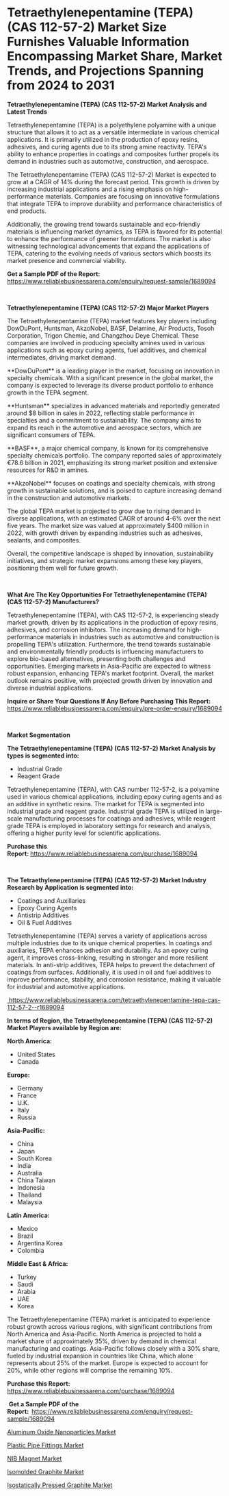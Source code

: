 <p><h1>Tetraethylenepentamine (TEPA) (CAS 112-57-2) Market Size Furnishes Valuable Information Encompassing Market Share, Market Trends, and Projections Spanning from 2024 to 2031</h1></p><p><strong>Tetraethylenepentamine (TEPA) (CAS 112-57-2) Market Analysis and Latest Trends</strong></p>
<p><p>Tetraethylenepentamine (TEPA) is a polyethylene polyamine with a unique structure that allows it to act as a versatile intermediate in various chemical applications. It is primarily utilized in the production of epoxy resins, adhesives, and curing agents due to its strong amine reactivity. TEPA's ability to enhance properties in coatings and composites further propels its demand in industries such as automotive, construction, and aerospace.</p><p>The Tetraethylenepentamine (TEPA) (CAS 112-57-2) Market is expected to grow at a CAGR of 14% during the forecast period. This growth is driven by increasing industrial applications and a rising emphasis on high-performance materials. Companies are focusing on innovative formulations that integrate TEPA to improve durability and performance characteristics of end products.</p><p>Additionally, the growing trend towards sustainable and eco-friendly materials is influencing market dynamics, as TEPA is favored for its potential to enhance the performance of greener formulations. The market is also witnessing technological advancements that expand the applications of TEPA, catering to the evolving needs of various sectors which boosts its market presence and commercial viability.</p></p>
<p><strong>Get a Sample PDF of the Report:&nbsp;</strong> <a href="https://www.reliablebusinessarena.com/enquiry/request-sample/1689094?utm_campaign=1480&utm_medium=2&utm_source=Github&utm_content=ia&utm_term=17102024&utm_id=tetraethylenepentamine-tepa-cas-112-57-2">https://www.reliablebusinessarena.com/enquiry/request-sample/1689094</a></p>
<p>&nbsp;</p>
<p><strong>Tetraethylenepentamine (TEPA) (CAS 112-57-2) Major Market Players</strong></p>
<p><p>The Tetraethylenepentamine (TEPA) market features key players including DowDuPont, Huntsman, AkzoNobel, BASF, Delamine, Air Products, Tosoh Corporation, Trigon Chemie, and Changzhou Deye Chemical. These companies are involved in producing specialty amines used in various applications such as epoxy curing agents, fuel additives, and chemical intermediates, driving market demand.</p><p>**DowDuPont** is a leading player in the market, focusing on innovation in specialty chemicals. With a significant presence in the global market, the company is expected to leverage its diverse product portfolio to enhance growth in the TEPA segment.</p><p>**Huntsman** specializes in advanced materials and reportedly generated around $8 billion in sales in 2022, reflecting stable performance in specialties and a commitment to sustainability. The company aims to expand its reach in the automotive and aerospace sectors, which are significant consumers of TEPA.</p><p>**BASF**, a major chemical company, is known for its comprehensive specialty chemicals portfolio. The company reported sales of approximately €78.6 billion in 2021, emphasizing its strong market position and extensive resources for R&D in amines.</p><p>**AkzoNobel** focuses on coatings and specialty chemicals, with strong growth in sustainable solutions, and is poised to capture increasing demand in the construction and automotive markets.</p><p>The global TEPA market is projected to grow due to rising demand in diverse applications, with an estimated CAGR of around 4-6% over the next five years. The market size was valued at approximately $400 million in 2022, with growth driven by expanding industries such as adhesives, sealants, and composites.</p><p>Overall, the competitive landscape is shaped by innovation, sustainability initiatives, and strategic market expansions among these key players, positioning them well for future growth.</p></p>
<p>&nbsp;</p>
<p><strong>What Are The Key Opportunities For Tetraethylenepentamine (TEPA) (CAS 112-57-2) Manufacturers?</strong></p>
<p><p>Tetraethylenepentamine (TEPA), with CAS 112-57-2, is experiencing steady market growth, driven by its applications in the production of epoxy resins, adhesives, and corrosion inhibitors. The increasing demand for high-performance materials in industries such as automotive and construction is propelling TEPA's utilization. Furthermore, the trend towards sustainable and environmentally friendly products is influencing manufacturers to explore bio-based alternatives, presenting both challenges and opportunities. Emerging markets in Asia-Pacific are expected to witness robust expansion, enhancing TEPA's market footprint. Overall, the market outlook remains positive, with projected growth driven by innovation and diverse industrial applications.</p></p>
<p><strong>Inquire or Share Your Questions If Any Before Purchasing This Report:</strong> <a href="https://www.reliablebusinessarena.com/enquiry/pre-order-enquiry/1689094?utm_campaign=1480&utm_medium=2&utm_source=Github&utm_content=ia&utm_term=17102024&utm_id=tetraethylenepentamine-tepa-cas-112-57-2">https://www.reliablebusinessarena.com/enquiry/pre-order-enquiry/1689094</a></p>
<p>&nbsp;</p>
<p><strong>Market Segmentation</strong></p>
<p><strong>The Tetraethylenepentamine (TEPA) (CAS 112-57-2) Market Analysis by types is segmented into:</strong></p>
<p><ul><li>Industrial Grade</li><li>Reagent Grade</li></ul></p>
<p><p>Tetraethylenepentamine (TEPA), with CAS number 112-57-2, is a polyamine used in various chemical applications, including epoxy curing agents and as an additive in synthetic resins. The market for TEPA is segmented into industrial grade and reagent grade. Industrial grade TEPA is utilized in large-scale manufacturing processes for coatings and adhesives, while reagent grade TEPA is employed in laboratory settings for research and analysis, offering a higher purity level for scientific applications.</p></p>
<p><strong>Purchase this Report:&nbsp;</strong><a href="https://www.reliablebusinessarena.com/purchase/1689094?utm_campaign=1480&utm_medium=2&utm_source=Github&utm_content=ia&utm_term=17102024&utm_id=tetraethylenepentamine-tepa-cas-112-57-2">https://www.reliablebusinessarena.com/purchase/1689094</a></p>
<p>&nbsp;</p>
<p><strong>The Tetraethylenepentamine (TEPA) (CAS 112-57-2) Market Industry Research by Application is segmented into:</strong></p>
<p><ul><li>Coatings and Auxillaries</li><li>Epoxy Curing Agents</li><li>Antistrip Additives</li><li>Oil & Fuel Additives</li></ul></p>
<p><p>Tetraethylenepentamine (TEPA) serves a variety of applications across multiple industries due to its unique chemical properties. In coatings and auxiliaries, TEPA enhances adhesion and durability. As an epoxy curing agent, it improves cross-linking, resulting in stronger and more resilient materials. In anti-strip additives, TEPA helps to prevent the detachment of coatings from surfaces. Additionally, it is used in oil and fuel additives to improve performance, stability, and corrosion resistance, making it valuable for industrial and automotive applications.</p></p>
<p><a href="https://www.reliablebusinessarena.com/tetraethylenepentamine-tepa-cas-112-57-2--r1689094?utm_campaign=1480&utm_medium=2&utm_source=Github&utm_content=ia&utm_term=17102024&utm_id=tetraethylenepentamine-tepa-cas-112-57-2">&nbsp;https://www.reliablebusinessarena.com/tetraethylenepentamine-tepa-cas-112-57-2--r1689094</a></p>
<p><strong>In terms of Region, the Tetraethylenepentamine (TEPA) (CAS 112-57-2) Market Players available by Region are:</strong></p>
<p>
    <p> <strong> North America: </strong>
        <ul>
            <li>United States</li>
            <li>Canada</li>
        </ul>
        </p> 
    <p> <strong> Europe: </strong>
        <ul>
            <li>Germany</li>
            <li>France</li>
            <li>U.K.</li>
            <li>Italy</li>
            <li>Russia</li>
        </ul>
        </p> 
    <p> <strong> Asia-Pacific: </strong>
        <ul>
            <li>China</li>
            <li>Japan</li>
            <li>South Korea</li>
            <li>India</li>
            <li>Australia</li>
            <li>China Taiwan</li>
            <li>Indonesia</li>
            <li>Thailand</li>
            <li>Malaysia</li>
        </ul>
        </p> 
    <p> <strong> Latin America: </strong>
        <ul>
            <li>Mexico</li>
            <li>Brazil</li>
            <li>Argentina Korea</li>
            <li>Colombia</li>
        </ul>
        </p> 
    <p> <strong> Middle East & Africa: </strong>
        <ul>
            <li>Turkey</li>
            <li>Saudi</li>
            <li>Arabia</li>
            <li>UAE</li>
            <li>Korea</li>
        </ul>
    </p>
    </p>
<p><p>The Tetraethylenepentamine (TEPA) market is anticipated to experience robust growth across various regions, with significant contributions from North America and Asia-Pacific. North America is projected to hold a market share of approximately 35%, driven by demand in chemical manufacturing and coatings. Asia-Pacific follows closely with a 30% share, fueled by industrial expansion in countries like China, which alone represents about 25% of the market. Europe is expected to account for 20%, while other regions will comprise the remaining 10%.</p></p>
<p><strong>Purchase this Report: </strong><a href="https://www.reliablebusinessarena.com/purchase/1689094?utm_campaign=1480&utm_medium=2&utm_source=Github&utm_content=ia&utm_term=17102024&utm_id=tetraethylenepentamine-tepa-cas-112-57-2">https://www.reliablebusinessarena.com/purchase/1689094</a></p>
<p>&nbsp;<strong>Get a Sample PDF of the Report:&nbsp;&nbsp;</strong><a href="https://www.reliablebusinessarena.com/enquiry/request-sample/1689094?utm_campaign=1480&utm_medium=2&utm_source=Github&utm_content=ia&utm_term=17102024&utm_id=tetraethylenepentamine-tepa-cas-112-57-2">https://www.reliablebusinessarena.com/enquiry/request-sample/1689094</a></p>
<p><strong></strong></p>
<p><p><a href="https://www.linkedin.com/pulse/strategic-market-insights-navigating-global-aluminum-oxide-ncduf?utm_campaign=1480&utm_medium=2&utm_source=Github&utm_content=ia&utm_term=17102024&utm_id=tetraethylenepentamine-tepa-cas-112-57-2">Aluminum Oxide Nanoparticles Market</a></p><p><a href="https://www.linkedin.com/pulse/global-plastic-pipe-fittings-market-landscape-future-trends-qk7zf?utm_campaign=1480&utm_medium=2&utm_source=Github&utm_content=ia&utm_term=17102024&utm_id=tetraethylenepentamine-tepa-cas-112-57-2">Plastic Pipe Fittings Market</a></p><p><a href="https://www.linkedin.com/pulse/strategic-insights-global-nib-magnet-market-trends-2024-2031-fufgf?utm_campaign=1480&utm_medium=2&utm_source=Github&utm_content=ia&utm_term=17102024&utm_id=tetraethylenepentamine-tepa-cas-112-57-2">NIB Magnet Market</a></p><p><a href="https://www.linkedin.com/pulse/market-forecasting-change-global-isomolded-graphite-dynamics-bonqf?utm_campaign=1480&utm_medium=2&utm_source=Github&utm_content=ia&utm_term=17102024&utm_id=tetraethylenepentamine-tepa-cas-112-57-2">Isomolded Graphite Market</a></p><p><a href="https://www.linkedin.com/pulse/market-leaders-laggards-global-isostatically-pressed-graphite-sdkhf?utm_campaign=1480&utm_medium=2&utm_source=Github&utm_content=ia&utm_term=17102024&utm_id=tetraethylenepentamine-tepa-cas-112-57-2">Isostatically Pressed Graphite Market</a></p></p>